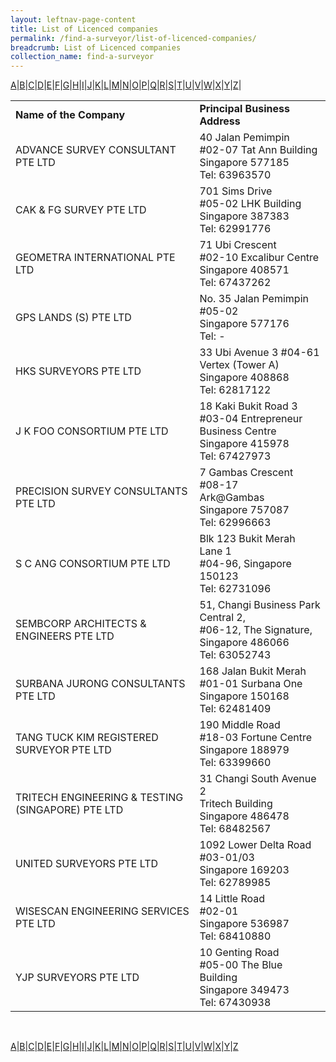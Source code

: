 ```yaml
---
layout: leftnav-page-content
title: List of Licenced companies
permalink: /find-a-surveyor/list-of-licenced-companies/
breadcrumb: List of Licenced companies
collection_name: find-a-surveyor
---
```



<a href="#A">A</a>|<a href="#B">B</a>|<a href="#C">C</a>|<a href="#D">D</a>|<a href="#E">E</a>|<a href="#F">F</a>|<a href="#G">G</a>|<a href="#H">H</a>|<a href="#I">I</a>|<a href="#J">J</a>|<a href="#K">K</a>|<a href="#L">L</a>|<a href="#M">M</a>|<a href="#N">N</a>|<a href="#O">O</a>|<a href="#P">P</a>|<a href="#Q">Q</a>|<a href="#R">R</a>|<a href="#S">S</a>|<a href="#T">T</a>|<a href="#U">U</a>|<a href="#V">V</a>|<a href="#W">W</a>|<a href="#X">X</a>|<a href="#Y">Y</a>|<a href="#Z">Z</a>|<br>


<table>
  <tr>
    <td><b>Name of the Company</b></td>
    <td><b>Principal Business Address</b></td>
  </tr>
  <tr>
    <td name="A">ADVANCE SURVEY CONSULTANT PTE LTD</td>
    <td>40 Jalan Pemimpin<br>#02-07 Tat Ann Building<br>Singapore 577185<br>Tel: 63963570</td></tr>
  <tr>
    <td name="C">CAK & FG SURVEY PTE LTD</td>
    <td>701 Sims Drive<br>#05-02 LHK Building<br>Singapore 387383<br>Tel: 62991776</td>
  </tr>
  <tr>
    <td name="G">GEOMETRA INTERNATIONAL PTE LTD</td>
    <td>71 Ubi Crescent<br>#02-10 Excalibur Centre<br>Singapore 408571<br>Tel: 67437262</td>
  </tr>
  <tr>
    <td name="G">GPS LANDS (S) PTE LTD</td>
    <td>No. 35 Jalan Pemimpin<br>#05-02<br>Singapore 577176<br>Tel: -</td>
  </tr>
  <tr>
    <td><a name="H">HKS SURVEYORS PTE LTD</td>
    <td>33 Ubi Avenue 3 #04-61<br>Vertex (Tower A)<br>Singapore 408868<br>Tel: 62817122</td>
  </tr>
  <tr>
    <td name="J">J K FOO CONSORTIUM PTE LTD</td>
    <td>18 Kaki Bukit Road 3<br>#03-04 Entrepreneur Business Centre<br>Singapore 415978<br>Tel: 67427973</td>
  </tr>
  <tr>
    <td name="P">PRECISION SURVEY CONSULTANTS PTE LTD</td>
    <td>7 Gambas Crescent #08-17<br>Ark@Gambas<br>Singapore 757087<br>Tel: 62996663</td>
  </tr>
  <tr>
    <td name="S">S C ANG CONSORTIUM PTE LTD</td>
    <td>Blk 123 Bukit Merah Lane 1<br>#04-96, Singapore 150123<br>Tel: 62731096</td>
  </tr>
  <tr>
    <td name="S">SEMBCORP ARCHITECTS & ENGINEERS PTE LTD</td>
    <td>51, Changi Business Park Central 2,<br>#06-12, The Signature,<br>Singapore 486066<br>Tel: 63052743</td>
  </tr>
  <tr>
    <td name="S">SURBANA JURONG CONSULTANTS PTE LTD</td>
    <td>168 Jalan Bukit Merah<br>#01-01 Surbana One<br>Singapore 150168<br>Tel: 62481409</td>
  </tr>
  <tr>
    <td name="T">TANG TUCK KIM REGISTERED SURVEYOR PTE LTD</td>
    <td>190 Middle Road<br>#18-03 Fortune Centre<br>Singapore 188979<br>Tel: 63399660</td>
  </tr>
  <tr>
    <td name="T">TRITECH ENGINEERING & TESTING (SINGAPORE) PTE LTD</td>
    <td>31 Changi South Avenue 2<br>Tritech Building<br>Singapore 486478<br>Tel: 68482567</td>
  </tr>
  <tr>
    <td name="U">UNITED SURVEYORS PTE LTD</td>
    <td>1092 Lower Delta Road<br>#03-01/03<br>Singapore 169203<br>Tel: 62789985</td>
  </tr>
  <tr>
    <td name="W">WISESCAN ENGINEERING SERVICES PTE LTD</td>
    <td>14 Little Road<br>#02-01<br>Singapore 536987<br>Tel: 68410880</td>
  </tr>
  <tr>
    <td name="Y">YJP SURVEYORS PTE LTD</td>
    <td>10 Genting Road<br>#05-00 The Blue Building<br>Singapore 349473<br>Tel: 67430938</td>
  </tr>
</table><br>

<a href="#A">A</a>|<a href="#B">B</a>|<a href="#C">C</a>|<a href="#D">D</a>|<a href="#E">E</a>|<a href="#F">F</a>|<a href="#G">G</a>|<a href="#H">H</a>|<a href="#I">I</a>|<a href="#J">J</a>|<a href="#K">K</a>|<a href="#L">L</a>|<a href="#M">M</a>|<a href="#N">N</a>|<a href="#O">O</a>|<a href="#P">P</a>|<a href="#Q">Q</a>|<a href="#R">R</a>|<a href="#S">S</a>|<a href="#T">T</a>|<a href="#U">U</a>|<a href="#V">V</a>|<a href="#W">W</a>|<a href="#X">X</a>|<a href="#Y">Y</a>|<a href="#Z">Z</a>
